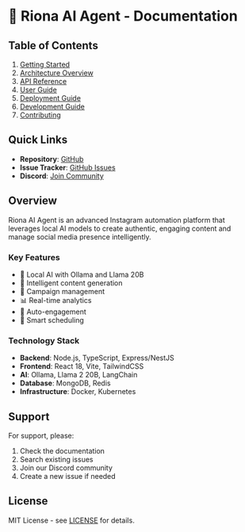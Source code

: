 # 📖 Riona AI Agent - Documentation

## Table of Contents

1. [Getting Started](./getting-started.md)
2. [Architecture Overview](./architecture.md)
3. [API Reference](./api-reference.md)
4. [User Guide](./user-guide.md)
5. [Deployment Guide](./deployment.md)
6. [Development Guide](./development.md)
7. [Contributing](./contributing.md)

## Quick Links

- **Repository**: [GitHub](https://github.com/yourusername/riona-ai-agent)
- **Issue Tracker**: [GitHub Issues](https://github.com/yourusername/riona-ai-agent/issues)
- **Discord**: [Join Community](https://discord.gg/riona-ai)

## Overview

Riona AI Agent is an advanced Instagram automation platform that leverages local AI models to create authentic, engaging content and manage social media presence intelligently.

### Key Features

- 🧠 Local AI with Ollama and Llama 20B
- 📝 Intelligent content generation
- 🎯 Campaign management
- 📊 Real-time analytics
- 🤝 Auto-engagement
- 📅 Smart scheduling

### Technology Stack

- **Backend**: Node.js, TypeScript, Express/NestJS
- **Frontend**: React 18, Vite, TailwindCSS
- **AI**: Ollama, Llama 2 20B, LangChain
- **Database**: MongoDB, Redis
- **Infrastructure**: Docker, Kubernetes

## Support

For support, please:
1. Check the documentation
2. Search existing issues
3. Join our Discord community
4. Create a new issue if needed

## License

MIT License - see [LICENSE](../LICENSE) for details.

